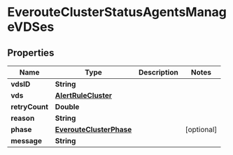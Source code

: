 

# EverouteClusterStatusAgentsManageVDSes


## Properties

Name | Type | Description | Notes
------------ | ------------- | ------------- | -------------
**vdsID** | **String** |  | 
**vds** | [**AlertRuleCluster**](AlertRuleCluster.md) |  | 
**retryCount** | **Double** |  | 
**reason** | **String** |  | 
**phase** | [**EverouteClusterPhase**](EverouteClusterPhase.md) |  |  [optional]
**message** | **String** |  | 



